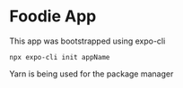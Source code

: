 # Foodie App

This app was bootstrapped using expo-cli
```
npx expo-cli init appName
```

Yarn is being used for the package manager
